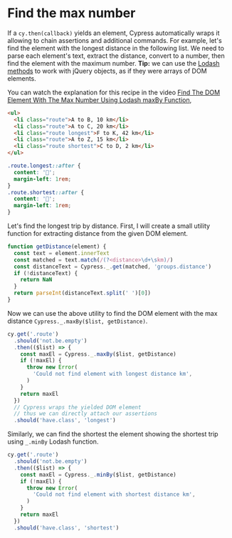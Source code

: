 # Find the max number

If a `cy.then(callback)` yields an element, Cypress automatically wraps it allowing to chain assertions and additional commands. For example, let's find the element with the longest distance in the following list. We need to parse each element's text, extract the distance, convert to a number, then find the element with the maximum number. **Tip:** we can use the [Lodash methods](https://lodash.com/docs) to work with jQuery objects, as if they were arrays of DOM elements.

<!-- fiddle Find the longest route -->

You can watch the explanation for this recipe in the video [Find The DOM Element With The Max Number Using Lodash maxBy Function](https://youtu.be/jBVeLoD8A-g),

```html
<ul>
  <li class="route">A to B, 10 km</li>
  <li class="route">A to C, 20 km</li>
  <li class="route longest">F to K, 42 km</li>
  <li class="route">A to Z, 15 km</li>
  <li class="route shortest">C to D, 2 km</li>
</ul>
```

```css hide
.route.longest::after {
  content: '🚂';
  margin-left: 1rem;
}
.route.shortest::after {
  content: '🚶';
  margin-left: 1rem;
}
```

Let's find the longest trip by distance. First, I will create a small utility function for extracting distance from the given DOM element.

```js
function getDistance(element) {
  const text = element.innerText
  const matched = text.match(/(?<distance>\d+\skm)/)
  const distanceText = Cypress._.get(matched, 'groups.distance')
  if (!distanceText) {
    return NaN
  }
  return parseInt(distanceText.split(' ')[0])
}
```

Now we can use the above utility to find the DOM element with the max distance `Cypress._.maxBy($list, getDistance)`.

```js
cy.get('.route')
  .should('not.be.empty')
  .then(($list) => {
    const maxEl = Cypress._.maxBy($list, getDistance)
    if (!maxEl) {
      throw new Error(
        'Could not find element with longest distance km',
      )
    }
    return maxEl
  })
  // Cypress wraps the yielded DOM element
  // thus we can directly attach our assertions
  .should('have.class', 'longest')
```

Similarly, we can find the shortest the element showing the shortest trip using `_.minBy` Lodash function.

```js
cy.get('.route')
  .should('not.be.empty')
  .then(($list) => {
    const maxEl = Cypress._.minBy($list, getDistance)
    if (!maxEl) {
      throw new Error(
        'Could not find element with shortest distance km',
      )
    }
    return maxEl
  })
  .should('have.class', 'shortest')
```

<!-- fiddle-end -->
